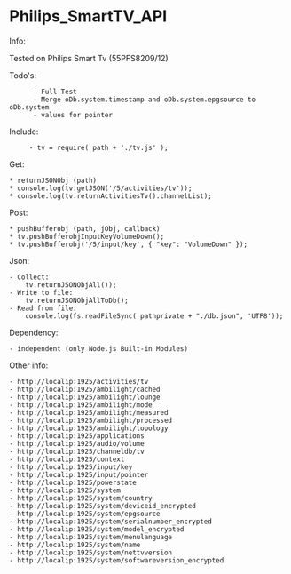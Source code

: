 
# Philips_SmartTV_API


   Info:


   Tested on Philips Smart Tv (55PFS8209/12)


  Todo's:

          - Full Test
          - Merge oDb.system.timestamp and oDb.system.epgsource to oDb.system
          - values for pointer


  Include:

   	     - tv = require( path + './tv.js' );


  Get:

    * returnJSONObj (path)
    * console.log(tv.getJSON('/5/activities/tv'));
    * console.log(tv.returnActivitiesTv().channelList);


  Post:

    * pushBufferobj (path, jObj, callback)
    * tv.pushBufferobjInputKeyVolumeDown();
    * tv.pushBufferobj('/5/input/key', { "key": "VolumeDown" });


  Json:

    - Collect:
        tv.returnJSONObjAll());
    - Write to file:
        tv.returnJSONObjAllToDb();
    - Read from file:
        console.log(fs.readFileSync( pathprivate + "./db.json", 'UTF8'));


  Dependency:

    - independent (only Node.js Built-in Modules)


  Other info:

    - http://localip:1925/activities/tv
    - http://localip:1925/ambilight/cached
    - http://localip:1925/ambilight/lounge
    - http://localip:1925/ambilight/mode
    - http://localip:1925/ambilight/measured
    - http://localip:1925/ambilight/processed
    - http://localip:1925/ambilight/topology
    - http://localip:1925/applications
    - http://localip:1925/audio/volume
    - http://localip:1925/channeldb/tv
    - http://localip:1925/context
    - http://localip:1925/input/key
    - http://localip:1925/input/pointer
    - http://localip:1925/powerstate
    - http://localip:1925/system
    - http://localip:1925/system/country
    - http://localip:1925/system/deviceid_encrypted
    - http://localip:1925/system/epgsource
    - http://localip:1925/system/serialnumber_encrypted
    - http://localip:1925/system/model_encrypted
    - http://localip:1925/system/menulanguage
    - http://localip:1925/system/name
    - http://localip:1925/system/nettvversion
    - http://localip:1925/system/softwareversion_encrypted


